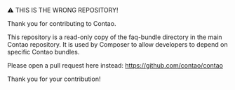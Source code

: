 ⚠ THIS IS THE WRONG REPOSITORY!

Thank you for contributing to Contao.

This repository is a read-only copy of the faq-bundle directory in the main Contao repository. It is used by Composer to allow developers to depend on specific Contao bundles.

Please open a pull request here instead: https://github.com/contao/contao

Thank you for your contribution!
